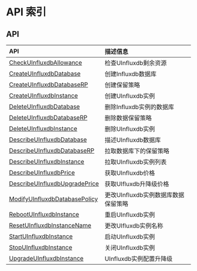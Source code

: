 # API 索引

## API

| API | 描述信息 |
|:---|:---|
|[CheckUInfluxdbAllowance](api/utsdb-api/check_uinfluxdb_allowance)|检查UInfluxdb剩余资源|
|[CreateUInfluxdbDatabase](api/utsdb-api/create_uinfluxdb_database)|创建Influxdb数据库|
|[CreateUInfluxdbDatabaseRP](api/utsdb-api/create_uinfluxdb_database_rp)|创建保留策略|
|[CreateUInfluxdbInstance](api/utsdb-api/create_uinfluxdb_instance)|创建UInfluxdb实例|
|[DeleteUInfluxdbDatabase](api/utsdb-api/delete_uinfluxdb_database)|删除Influxdb实例的数据库|
|[DeleteUInfluxdbDatabaseRP](api/utsdb-api/delete_uinfluxdb_database_rp)|删除数据保留策略|
|[DeleteUInfluxdbInstance](api/utsdb-api/delete_uinfluxdb_instance)|删除UInfluxdb实例|
|[DescribeUInfluxdbDatabase](api/utsdb-api/describe_uinfluxdb_database)|描述UInfluxdb数据库|
|[DescribeUInfluxdbDatabaseRP](api/utsdb-api/describe_uinfluxdb_database_rp)|拉取数据库下的保留策略|
|[DescribeUInfluxdbInstance](api/utsdb-api/describe_uinfluxdb_instance)|拉取UInfluxdb实例列表|
|[DescribeUInfluxdbPrice](api/utsdb-api/describe_uinfluxdb_price)|获取UInfluxdb价格|
|[DescribeUInfluxdbUpgradePrice](api/utsdb-api/describe_uinfluxdb_upgrade_price)|获取UIfluxdb升降级价格|
|[ModifyUInfluxdbDatabasePolicy](api/utsdb-api/modify_uinfluxdb_database_policy)|更改UInfluxdb实例数据库数据保留策略|
|[RebootUInfluxdbInstance](api/utsdb-api/reboot_uinfluxdb_instance)|重启UInfluxdb实例|
|[ResetUInfluxdbInstanceName](api/utsdb-api/reset_uinfluxdb_instance_name)|更改UIfluxdb实例名称|
|[StartUInfluxdbInstance](api/utsdb-api/start_uinfluxdb_instance)|启动UInfluxdb实例|
|[StopUInfluxdbInstance](api/utsdb-api/stop_uinfluxdb_instance)|关闭UInfluxdb实例|
|[UpgradeUInfluxdbInstance](api/utsdb-api/upgrade_uinfluxdb_instance)|UInfluxdb实例配置升降级|
